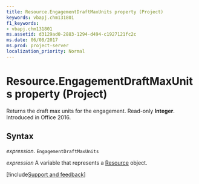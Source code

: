 ```yaml
---
title: Resource.EngagementDraftMaxUnits property (Project)
keywords: vbapj.chm131801
f1_keywords:
- vbapj.chm131801
ms.assetid: d3129ad0-2883-1294-d494-c1927121fc2c
ms.date: 06/08/2017
ms.prod: project-server
localization_priority: Normal
---
```



# Resource.EngagementDraftMaxUnits property (Project)

Returns the draft max units for the engagement. Read-only  **Integer**. Introduced in Office 2016.


## Syntax

_expression_. `EngagementDraftMaxUnits`

_expression_ A variable that represents a [Resource](./Project.Resource.md) object.

[!include[Support and feedback](~/includes/feedback-boilerplate.md)]